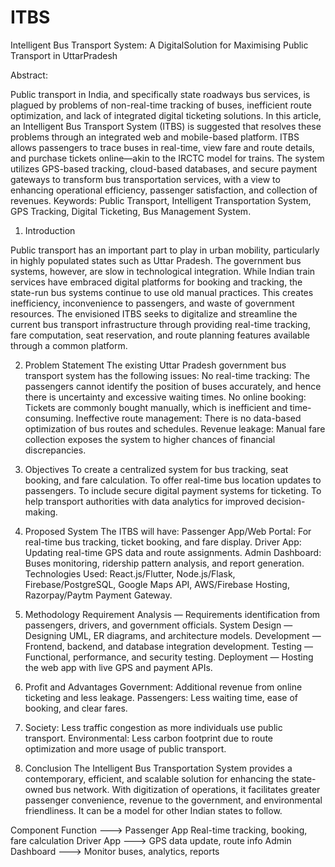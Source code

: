 # ITBS
Intelligent Bus Transport System: A DigitalSolution for Maximising Public Transport in UttarPradesh

Abstract: 

Public transport in India, and specifically state roadways bus services, is plagued by problems
of non-real-time tracking of buses, inefficient route optimization, and lack of integrated digital ticketing
solutions. In this article, an Intelligent Bus Transport System (ITBS) is suggested that resolves these
problems through an integrated web and mobile-based platform. ITBS allows passengers to trace buses in
real-time, view fare and route details, and purchase tickets online—akin to the IRCTC model for trains. The system utilizes GPS-based tracking, cloud-based databases, and secure payment gateways to transform bus transportation services, with a view to enhancing operational efficiency, passenger satisfaction, and collection of revenues.
Keywords: Public Transport, Intelligent Transportation System, GPS Tracking, Digital Ticketing, Bus Management System.

1. Introduction
   
Public transport has an important part to play in urban mobility, particularly in highly populated states such as
Uttar Pradesh. The government bus systems, however, are slow in technological integration. While Indian train services have embraced digital platforms for booking and tracking, the state-run bus systems continue to use old manual practices. This creates inefficiency, inconvenience to passengers, and waste of government resources. The envisioned ITBS seeks to digitalize and streamline the current bus transport infrastructure through providing real-time tracking, fare computation, seat reservation, and route
planning features available through a common platform.

2. Problem Statement
The existing Uttar Pradesh government bus transport system has the following issues: No real-time
tracking: The passengers cannot identify the position of buses accurately, and hence there is uncertainty
and excessive waiting times. No online booking: Tickets are commonly bought manually, which is inefficient
and time-consuming. Ineffective route management: There is no data-based optimization of bus routes
and schedules.
Revenue leakage: Manual fare collection exposes the system to higher chances of financial discrepancies.

3. Objectives To create a centralized system for bus tracking, seat booking, and fare calculation. To
offer real-time bus location updates to passengers. To include secure digital payment systems for
ticketing. To help transport authorities with data analytics for improved decision-making.

4. Proposed System
The ITBS will have:
Passenger App/Web Portal: For real-time bus tracking, ticket booking, and
fare display. Driver App: Updating real-time GPS data and route assignments. Admin
Dashboard: Buses monitoring, ridership pattern analysis, and report generation. Technologies
Used: React.js/Flutter, Node.js/Flask, Firebase/PostgreSQL, Google Maps API, AWS/Firebase
Hosting, Razorpay/Paytm Payment Gateway.

5. Methodology Requirement Analysis — Requirements identification from passengers, drivers, and
government officials. System Design — Designing UML, ER diagrams, and architecture models.
Development — Frontend, backend, and database integration development. Testing — Functional,
performance, and security testing. Deployment — Hosting the web app with live GPS and payment
APIs.

6. Profit and Advantages Government: Additional revenue from online ticketing and less leakage. Passengers: Less waiting time, ease of booking, and clear fares.

7. Society: Less traffic congestion as more individuals use public transport. Environmental: Less
carbon footprint due to route optimization and more usage of public transport.

8. Conclusion
The Intelligent Bus Transportation System provides a contemporary, efficient, and scalable solution for enhancing the state-owned bus network. With digitization of operations, it facilitates greater passenger convenience, revenue to the government, and environmental friendliness. It can be a model for other Indian states to follow.

Component Function --->  Passenger App Real-time tracking, booking, fare calculation
Driver App       --->    GPS data update, route info
Admin Dashboard  --->    Monitor buses, analytics, reports
